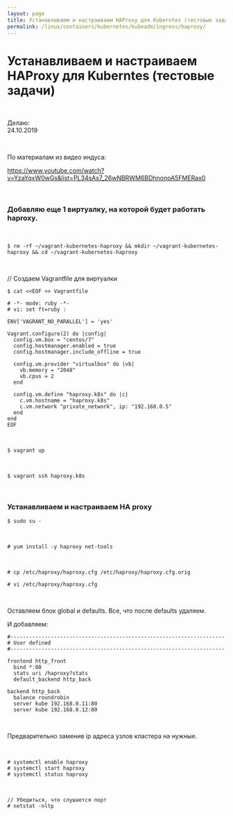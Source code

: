 ```yaml
---
layout: page
title: Устанавливаем и настраиваем HAProxy для Kuberntes (тестовые задачи)
permalink: /linux/containers/kubernetes/kubeadm/ingress/haproxy/
---
```


# Устанавливаем и настраиваем HAProxy для Kuberntes (тестовые задачи)

<br/>

Делаю:  
24.10.2019


<br/>

По материалам из видео индуса:

https://www.youtube.com/watch?v=YzaYqxW0wGs&list=PL34sAs7_26wNBRWM6BDhnonoA5FMERax0

<br/>

### Добавляю еще 1 виртуалку, на которой будет работать haproxy.

<br/>

    $ rm -rf ~/vagrant-kubernetes-haproxy && mkdir ~/vagrant-kubernetes-haproxy && cd ~/vagrant-kubernetes-haproxy

<br/>



// Создаем Vagrantfile для виртуалки

```
$ cat <<EOF >> Vagrantfile

# -*- mode: ruby -*-
# vi: set ft=ruby :

ENV['VAGRANT_NO_PARALLEL'] = 'yes'

Vagrant.configure(2) do |config|
  config.vm.box = "centos/7"
  config.hostmanager.enabled = true
  config.hostmanager.include_offline = true

  config.vm.provider "virtualbox" do |vb|
    vb.memory = "2048"
    vb.cpus = 2
  end

  config.vm.define "haproxy.k8s" do |c|
    c.vm.hostname = "haproxy.k8s"
    c.vm.network "private_network", ip: "192.168.0.5"
  end
end
EOF
```

<br/>

    $ vagrant up

<br/>

    $ vagrant ssh haproxy.k8s

<br/>

### Устанавливаем и настраиваем HA proxy

    $ sudo su -

<br/>

    # yum install -y haproxy net-tools

<br/>

    # cp /etc/haproxy/haproxy.cfg /etc/haproxy/haproxy.cfg.orig

    # vi /etc/haproxy/haproxy.cfg

<br/>

Оставляем блок global и defaults. Все, что после defaults удаляем.

И добавляем:

```
#---------------------------------------------------------------------
# User defined
#---------------------------------------------------------------------

frontend http_front
  bind *:80
  stats uri /haproxy?stats
  default_backend http_back

backend http_back
  balance roundrobin
  server kube 192.168.0.11:80
  server kube 192.168.0.12:80
```

<br/>

Предварительно заменив ip адреса узлов кластера на нужные.

<br/>

    # systemctl enable haproxy
    # systemctl start haproxy
    # systemctl status haproxy


<br/>

    // Убедиться, что слушается порт
    # netstat -nltp